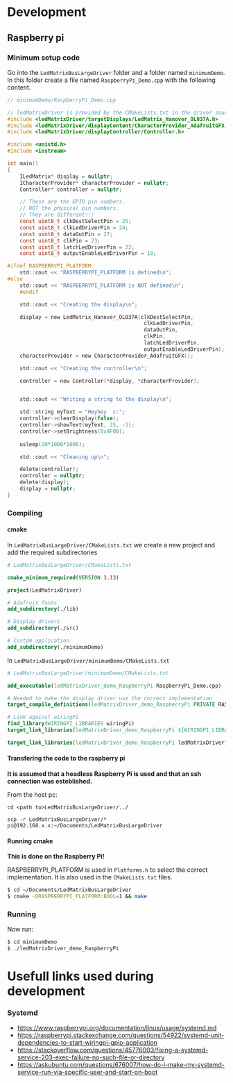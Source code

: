# Development

## Raspberry pi
### Minimum setup code
Go into the `LedMatrixBusLargeDriver` folder and a folder named `minimumDemo`. In this folder create a file named `RaspberryPi_Demo.cpp` with the following content.

```c
// minimumDemo/RaspberryPi_Demo.cpp

// ledMatrixDriver is provided by the CMakeLists.txt in the driver source
#include <ledMatrixDriver/targetDisplays/LedMatrix_Hanover_OL037A.h>
#include <ledMatrixDriver/displayContent/CharacterProvider_AdafruitGFX.h>
#include <ledMatrixDriver/displayController/Controller.h>

#include <unistd.h>
#include <iostream>

int main()
{
    ILedMatrix* display = nullptr;
    ICharacterProvider* characterProvider = nullptr;
    Controller* controller = nullptr;

    // These are the GPIO pin numbers.
    // NOT the physical pin numbers.
    // They are different!!!
    const uint8_t clkDestSelectPin = 25;
    const uint8_t clkLedDriverPin = 24;
    const uint8_t dataOutPin = 27;
    const uint8_t clkPin = 23;
    const uint8_t latchLedDriverPin = 22;
    const uint8_t outputEnableLedDriverPin = 18;

#ifdef RASPBERRYPI_PLATFORM
    std::cout << "RASPBERRYPI_PLATFORM is defined\n";
#else
    std::cout << "RASPBERRYPI_PLATFORM is NOT defined\n";
    #endif 

    std::cout << "Creating the display\n";

    display = new LedMatrix_Hanover_OL037A(clkDestSelectPin,
                                            clkLedDriverPin,
                                            dataOutPin,
                                            clkPin,
                                            latchLedDriverPin,
                                            outputEnableLedDriverPin);
    characterProvider = new CharacterProvider_AdafruitGFX();

    std::cout << "Creating the controller\n";

    controller = new Controller(*display, *characterProvider);


    std::cout << "Writing a string to the display\n";

    std::string myText = "Heyhey  c:";
    controller->clearDisplay(false);
    controller->showText(myText, 25, -1);
    controller->setBrightness(0x4F00);
 
    usleep(20*1000*1000);

    std::cout << "Cleaning up\n";

    delete(controller);
    controller = nullptr;
    delete(display);
    display = nullptr;
} 
```
### Compiling
#### cmake
In `LedMatrixBusLargeDriver/CMakeLists.txt` we create a new project and add the required subdirectories

```cmake
# LedMatrixBusLargeDriver/CMakeLists.txt

cmake_minimum_required(VERSION 3.13)

project(LedMatrixDriver)

# Adafruit fonts
add_subdirectory(./lib)

# Display drivers
add_subdirectory(./src)

# Custom application
add_subdirectory(./minimumDemo)
```

In `LedMatrixBusLargeDriver/minimumDemo/CMakeLists.txt`

```cmake
# LedMatrixBusLargeDriver/minimumDemo/CMakeLists.txt

add_executable(ledMatrixDriver_demo_RaspberryPi RaspberryPi_Demo.cpp)

# Needed to make the display driver use the correct implementation
target_compile_definitions(ledMatrixDriver_demo_RaspberryPi PRIVATE RASPBERRYPI_PLATFORM)

# Link against wiringPi
find_library(WIRINGPI_LIBRARIES wiringPi)
target_link_libraries(ledMatrixDriver_demo_RaspberryPi ${WIRINGPI_LIBRARIES})

target_link_libraries(ledMatrixDriver_demo_RaspberryPi ledMatrixDriver)
```

#### Transfering the code to the raspberry pi
**It is assumed that a headless Raspberry Pi is used and that an ssh connection was esteblished.**

From the host pc:

```
cd <path to>LedMatrixBusLargeDriver/../

scp -r LedMatrixBusLargeDriver/* pi@192.168.x.x:~/Documents/LedMatrixBusLargeDriver
```

#### Running cmake
**This is done on the Raspberry Pi!**

RASPBERRYPI_PLATFORM is used in `Platforms.h` to select the correct implementation. It is also used in the `CMakeLists.txt` files.
```sh
$ cd ~/Documents/LedMatrixBusLargeDriver
$ cmake -DRASPBERRYPI_PLATFORM:BOOL=1 && make
```

### Running
Now run:
```sh
$ cd minimumDemo
$ ./ledMatrixDriver_demo_RaspberryPi
```

# Usefull links used during development
### Systemd
- https://www.raspberrypi.org/documentation/linux/usage/systemd.md
- https://raspberrypi.stackexchange.com/questions/54922/systemd-unit-dependencies-to-start-wiringpi-gpio-application
- https://stackoverflow.com/questions/45776003/fixing-a-systemd-service-203-exec-failure-no-such-file-or-directory
- https://askubuntu.com/questions/676007/how-do-i-make-my-systemd-service-run-via-specific-user-and-start-on-boot